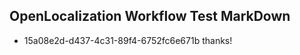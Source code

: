 ## OpenLocalization Workflow Test MarkDown
* 15a08e2d-d437-4c31-89f4-6752fc6e671b thanks!

<!--HONumber=Sep16_HO1-->



